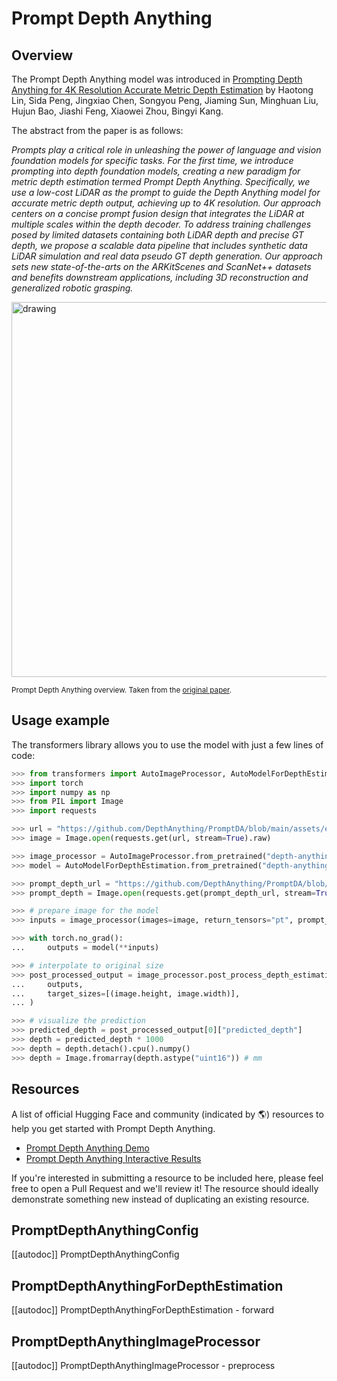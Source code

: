<!--Copyright 2024 The HuggingFace Team. All rights reserved.

Licensed under the Apache License, Version 2.0 (the "License"); you may not use this file except in compliance with
the License. You may obtain a copy of the License at

http://www.apache.org/licenses/LICENSE-2.0

Unless required by applicable law or agreed to in writing, software distributed under the License is distributed on
an "AS IS" BASIS, WITHOUT WARRANTIES OR CONDITIONS OF ANY KIND, either express or implied. See the License for the
specific language governing permissions and limitations under the License.

⚠️ Note that this file is in Markdown but contain specific syntax for our doc-builder (similar to MDX) that may not be
rendered properly in your Markdown viewer.

-->

# Prompt Depth Anything

## Overview

The Prompt Depth Anything model was introduced in [Prompting Depth Anything for 4K Resolution Accurate Metric Depth Estimation](https://promptda.github.io/) by Haotong Lin, Sida Peng, Jingxiao Chen, Songyou Peng, Jiaming Sun, Minghuan Liu, Hujun Bao, Jiashi Feng, Xiaowei Zhou, Bingyi Kang. 


The abstract from the paper is as follows:

*Prompts play a critical role in unleashing the power of language and vision foundation models for specific tasks. For the first time, we introduce prompting into depth foundation models, creating a new paradigm for metric depth estimation termed Prompt Depth Anything. Specifically, we use a low-cost LiDAR as the prompt to guide the Depth Anything model for accurate metric depth output, achieving up to 4K resolution. Our approach centers on a concise prompt fusion design that integrates the LiDAR at multiple scales within the depth decoder. To address training challenges posed by limited datasets containing both LiDAR depth and precise GT depth, we propose a scalable data pipeline that includes synthetic data LiDAR simulation and real data pseudo GT depth generation. Our approach sets new state-of-the-arts on the ARKitScenes and ScanNet++ datasets and benefits downstream applications, including 3D reconstruction and generalized robotic grasping.*

<img src="https://huggingface.co/datasets/huggingface/documentation-images/resolve/main/transformers/model_doc/prompt_depth_anything_architecture.jpg"
alt="drawing" width="600"/>

<small> Prompt Depth Anything overview. Taken from the <a href="https://promptda.github.io/">original paper</a>.</small>

## Usage example

The transformers library allows you to use the model with just a few lines of code:

```python
>>> from transformers import AutoImageProcessor, AutoModelForDepthEstimation
>>> import torch
>>> import numpy as np
>>> from PIL import Image
>>> import requests

>>> url = "https://github.com/DepthAnything/PromptDA/blob/main/assets/example_images/image.jpg?raw=true"
>>> image = Image.open(requests.get(url, stream=True).raw)

>>> image_processor = AutoImageProcessor.from_pretrained("depth-anything/promptda_vits_hf")
>>> model = AutoModelForDepthEstimation.from_pretrained("depth-anything/promptda_vits_hf")

>>> prompt_depth_url = "https://github.com/DepthAnything/PromptDA/blob/main/assets/example_images/arkit_depth.png?raw=true"
>>> prompt_depth = Image.open(requests.get(prompt_depth_url, stream=True).raw)

>>> # prepare image for the model
>>> inputs = image_processor(images=image, return_tensors="pt", prompt_depth=prompt_depth)

>>> with torch.no_grad():
...     outputs = model(**inputs)

>>> # interpolate to original size
>>> post_processed_output = image_processor.post_process_depth_estimation(
...     outputs,
...     target_sizes=[(image.height, image.width)],
... )

>>> # visualize the prediction
>>> predicted_depth = post_processed_output[0]["predicted_depth"]
>>> depth = predicted_depth * 1000 
>>> depth = depth.detach().cpu().numpy()
>>> depth = Image.fromarray(depth.astype("uint16")) # mm
```

## Resources

A list of official Hugging Face and community (indicated by 🌎) resources to help you get started with Prompt Depth Anything.

- [Prompt Depth Anything Demo](https://huggingface.co/spaces/depth-anything/PromptDA)
- [Prompt Depth Anything Interactive Results](https://promptda.github.io/interactive.html)

If you're interested in submitting a resource to be included here, please feel free to open a Pull Request and we'll review it! The resource should ideally demonstrate something new instead of duplicating an existing resource.

## PromptDepthAnythingConfig

[[autodoc]] PromptDepthAnythingConfig

## PromptDepthAnythingForDepthEstimation

[[autodoc]] PromptDepthAnythingForDepthEstimation
    - forward

## PromptDepthAnythingImageProcessor

[[autodoc]] PromptDepthAnythingImageProcessor
    - preprocess